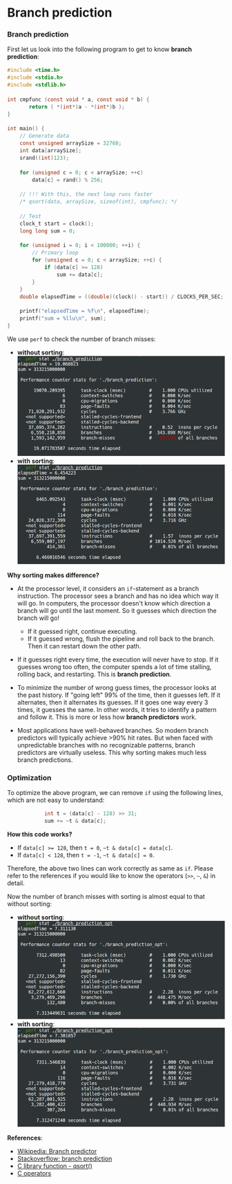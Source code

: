 # Branch prediction

### Branch prediction
First let us look into the following program to get to know **branch
prediction**:
```C
#include <time.h>
#include <stdio.h>
#include <stdlib.h>

int cmpfunc (const void * a, const void * b) {
       return ( *(int*)a - *(int*)b );
}

int main() {
    // Generate data
    const unsigned arraySize = 32768;
    int data[arraySize];
    srand((int)123);

    for (unsigned c = 0; c < arraySize; ++c)
        data[c] = rand() % 256;
    
    // !!! With this, the next loop runs faster
    /* qsort(data, arraySize, sizeof(int), cmpfunc); */
    
    // Test
    clock_t start = clock();
    long long sum = 0;

    for (unsigned i = 0; i < 100000; ++i) {
        // Primary loop
        for (unsigned c = 0; c < arraySize; ++c) {
            if (data[c] >= 128)
                sum += data[c];
        }
    }
    double elapsedTime = ((double)(clock() - start)) / CLOCKS_PER_SEC;

    printf("elapsedTime = %f\n", elapsedTime);
    printf("sum = %llu\n", sum);
}
```
We use `perf` to check the number of branch misses:
* **without sorting**: ![img20.png](img/img20.png)
* **with sorting**: ![img21.png](img/img21.png)

**Why sorting makes difference?**

* At the processor level, it considers an `if`-statement as a branch
    instruction.  The processor sees a branch and has no idea which way it will
    go.  In computers, the processor doesn't know which direction a branch will
    go until the last moment. So it guesses which direction the branch will go!
    * If it guessed right, continue executing.
    * If it guessed wrong, flush the pipeline and roll back to the branch. Then
        it can restart down the other path.


* If it guesses right every time, the execution will never have to stop.  If it
    guesses wrong too often, the computer spends a lot of time stalling,
    rolling back, and restarting. This is **branch prediction**.

* To minimize the number of wrong guess times, the processor looks at the past
    history.  If "going left" 99% of the time, then it guesses left. If it
    alternates, then it alternates its guesses. If it goes one way every 3
    times, it guesses the same. In other words, it tries to identify a pattern
    and follow it. This is more or less how **branch predictors** work.

* Most applications have well-behaved branches. So modern branch predictors
    will typically achieve >90% hit rates. But when faced with unpredictable
    branches with no recognizable patterns, branch predictors are virtually
    useless. This why sorting makes much less branch predictions.




### Optimization
To optimize the above program, we can remove `if` using the following lines,
which are not easy to understand:
```C
            int t = (data[c] - 128) >> 31;
            sum += ~t & data[c];
```
**How this code works?**
* If `data[c] >= 128`, then `t = 0`, `~t & data[c] = data[c]`.
* If `data[c] < 128`, then `t = -1`, `~t & data[c] = 0`.

Therefore, the above two lines can work correctly as same as `if`. Please refer
to the references if you would like to know the operators (`>>`, `~`, `&`) in
detail.

Now the number of branch misses with sorting is almost equal to that without
sorting:
* **without sorting**: ![img22.png](img/img22.png)
* **with sorting**: ![img23.png](img/img23.png)


**References**:
* [Wikipedia: Branch predictor](https://en.wikipedia.org/wiki/Branch_predictor)
* [Stackoverflow: branch
    prediction](http://stackoverflow.com/questions/11227809/why-is-it-faster-to-process-a-sorted-array-than-an-unsorted-array)
* [C library function - qsort()](https://www.tutorialspoint.com/c_standard_library/c_function_qsort.htm)
* [C operators](https://www.tutorialspoint.com/cprogramming/c_operators.htm)
